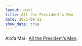 ```yaml
---
layout: post
title: All the President's Men 
date: 2021-08-21
show_date: true
---
```


Alofa Mai · [All the President’s Men](https://letterboxd.com/javier/film/all-the-presidents-men).
